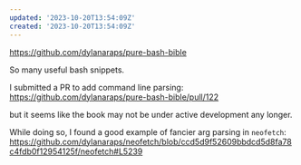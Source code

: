 ```yaml
---
updated: '2023-10-20T13:54:09Z'
created: '2023-10-20T13:54:09Z'
---
```

https://github.com/dylanaraps/pure-bash-bible

So many useful bash snippets.

I submitted a PR to add command line parsing: https://github.com/dylanaraps/pure-bash-bible/pull/122

but it seems like the book may not be under active development any longer.

While doing so, I found a good example of fancier arg parsing in `neofetch`: https://github.com/dylanaraps/neofetch/blob/ccd5d9f52609bbdcd5d8fa78c4fdb0f12954125f/neofetch#L5239